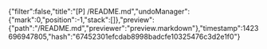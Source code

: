 {"filter":false,"title":"[P] /README.md","undoManager":{"mark":0,"position":-1,"stack":[]},"preview":{"path":"/README.md","previewer":"preview.markdown"},"timestamp":1423696947805,"hash":"67452301efcdab8998badcfe10325476c3d2e1f0"}